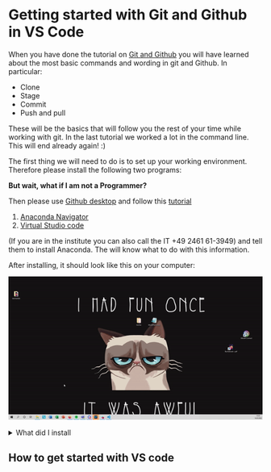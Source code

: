 # Getting started with Git and Github in VS Code

When you have done the tutorial on [Git and Github](https://github.com/StephanM87/Git-and-Github-Start/tree/main/Git%20tutorial) you will have learned about the most basic commands and wording in git and Github. In particular:

- Clone
- Stage 
- Commit
- Push and pull

These will be the basics that will follow you the rest of your time while working with git. In the last tutorial we worked a lot in the command line. This will end already again! :)

The first thing we will need to do is to set up your working environment. Therefore please install the following two programs:

**But wait, what if I am not a Programmer?**

Then please use [Github desktop](https://desktop.github.com/) and follow this [tutorial](https://www.youtube.com/watch?v=RPagOAUx2SQ)


1. [Anaconda Navigator](https://www.anaconda.com/products/individual#windows)
2. [Virtual Studio code](https://code.visualstudio.com/)

(If you are in the institute you can also call the IT +49 2461 61-3949) and tell them to install Anaconda. The will know what to do with this information.

After installing, it should look like this on your computer:

![gif](./assets/anaconda-stalled.gif)


<details><Summary>What did I install</Summary>

## Anaconda

Anaconda is the all inclusive package with everything you need to get started with python programming. You don't need to understand what's happening there in detail. Just now, there's everything included you need! 

## VS code

VS code is simply the best tool I know for writing code. You should always open it over the Anaconda Navigator, then you have the whole power of Anaconda in VS code

</details>

## How to get started with VS code



